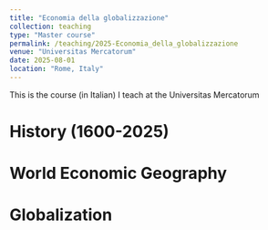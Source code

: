 ```yaml
---
title: "Economia della globalizzazione"
collection: teaching
type: "Master course"
permalink: /teaching/2025-Economia_della_globalizzazione
venue: "Universitas Mercatorum"
date: 2025-08-01
location: "Rome, Italy"
---
```


This is the course (in Italian) I teach at the Universitas Mercatorum

History (1600-2025)
======

World Economic Geography
======

Globalization
======
